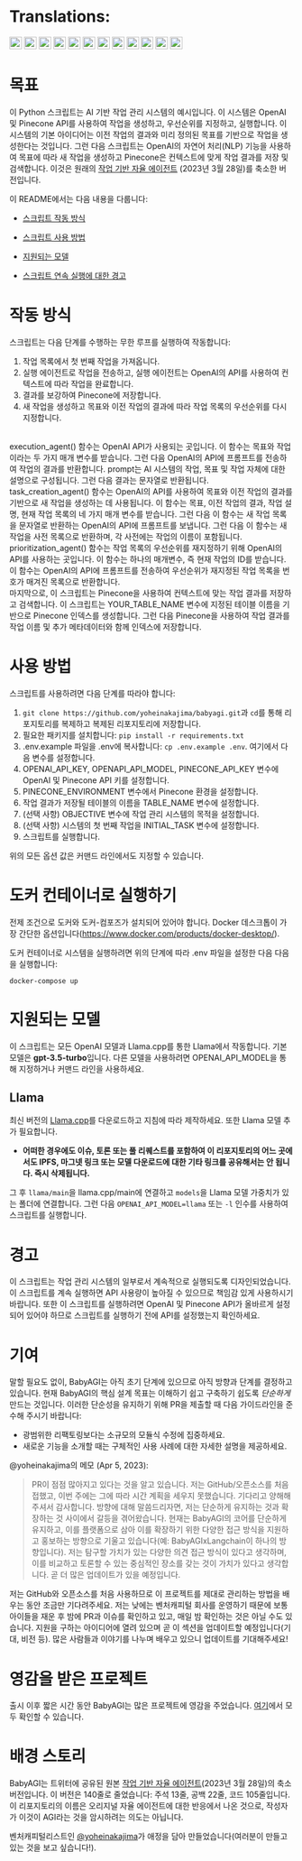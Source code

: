 # Translations:

[<img title="Français" alt="Français" src="https://cdn.staticaly.com/gh/hjnilsson/country-flags/master/svg/fr.svg" width="22">](docs/README-fr.md)
[<img title="Portuguese" alt="Portuguese" src="https://cdn.staticaly.com/gh/hjnilsson/country-flags/master/svg/br.svg" width="22">](docs/README-pt-br.md)
[<img title="Romanian" alt="Romanian" src="https://cdn.staticaly.com/gh/hjnilsson/country-flags/master/svg/ro.svg" width="22">](docs/README-ro.md)
[<img title="Russian" alt="Russian" src="https://cdn.staticaly.com/gh/hjnilsson/country-flags/master/svg/ru.svg" width="22">](docs/README-ru.md)
[<img title="Slovenian" alt="Slovenian" src="https://cdn.staticaly.com/gh/hjnilsson/country-flags/master/svg/si.svg" width="22">](docs/README-si.md)
[<img title="Spanish" alt="Spanish" src="https://cdn.staticaly.com/gh/hjnilsson/country-flags/master/svg/es.svg" width="22">](docs/README-es.md)
[<img title="Turkish" alt="Turkish" src="https://cdn.staticaly.com/gh/hjnilsson/country-flags/master/svg/tr.svg" width="22">](docs/README-tr.md)
[<img title="Ukrainian" alt="Ukrainian" src="https://cdn.staticaly.com/gh/hjnilsson/country-flags/master/svg/ua.svg" width="22">](docs/README-ua.md)
[<img title="简体中文" alt="Simplified Chinese" src="https://cdn.staticaly.com/gh/hjnilsson/country-flags/master/svg/cn.svg" width="22">](docs/README-cn.md)
[<img title="繁體中文 (Traditional Chinese)" alt="繁體中文 (Traditional Chinese)" src="https://cdn.staticaly.com/gh/hjnilsson/country-flags/master/svg/tw.svg" width="22">](docs/README-zh-tw.md)
[<img title="日本語" alt="日本語" src="https://cdn.staticaly.com/gh/hjnilsson/country-flags/master/svg/jp.svg" width="22">](docs/README-ja.md)
[<img title="한국어" alt="한국어" src="https://cdn.staticaly.com/gh/hjnilsson/country-flags/master/svg/kr.svg" width="22">](docs/README-kr.md)

# 목표
이 Python 스크립트는 AI 기반 작업 관리 시스템의 예시입니다. 이 시스템은 OpenAI 및 Pinecone API를 사용하여 작업을 생성하고, 우선순위를 지정하고, 실행합니다. 이 시스템의 기본 아이디어는 이전 작업의 결과와 미리 정의된 목표를 기반으로 작업을 생성한다는 것입니다. 그런 다음 스크립트는 OpenAI의 자연어 처리(NLP) 기능을 사용하여 목표에 따라 새 작업을 생성하고 Pinecone은 컨텍스트에 맞게 작업 결과를 저장 및 검색합니다. 이것은 원래의 [작업 기반 자율 에이전트](https://twitter.com/yoheinakajima/status/1640934493489070080?s=20) (2023년 3월 28일)를 축소한 버전입니다.

이 README에서는 다음 내용을 다룹니다:

* [스크립트 작동 방식](#how-it-works)

* [스크립트 사용 방법](#how-to-use)

* [지원되는 모델](#supported-models)

* [스크립트 연속 실행에 대한 경고](#continuous-script-warning)
# 작동 방식<a name="how-it-works"></a>
스크립트는 다음 단계를 수행하는 무한 루프를 실행하여 작동합니다:

1. 작업 목록에서 첫 번째 작업을 가져옵니다.
2. 실행 에이전트로 작업을 전송하고, 실행 에이전트는 OpenAI의 API를 사용하여 컨텍스트에 따라 작업을 완료합니다.
3. 결과를 보강하여 Pinecone에 저장합니다.
4. 새 작업을 생성하고 목표와 이전 작업의 결과에 따라 작업 목록의 우선순위를 다시 지정합니다.
</br>
execution_agent() 함수는 OpenAI API가 사용되는 곳입니다. 이 함수는 목표와 작업이라는 두 가지 매개 변수를 받습니다. 그런 다음 OpenAI의 API에 프롬프트를 전송하여 작업의 결과를 반환합니다. prompt는 AI 시스템의 작업, 목표 및 작업 자체에 대한 설명으로 구성됩니다. 그런 다음 결과는 문자열로 반환됩니다.
</br>
task_creation_agent() 함수는 OpenAI의 API를 사용하여 목표와 이전 작업의 결과를 기반으로 새 작업을 생성하는 데 사용됩니다. 이 함수는 목표, 이전 작업의 결과, 작업 설명, 현재 작업 목록의 네 가지 매개 변수를 받습니다. 그런 다음 이 함수는 새 작업 목록을 문자열로 반환하는 OpenAI의 API에 프롬프트를 보냅니다. 그런 다음 이 함수는 새 작업을 사전 목록으로 반환하며, 각 사전에는 작업의 이름이 포함됩니다.
</br>
prioritization_agent() 함수는 작업 목록의 우선순위를 재지정하기 위해 OpenAI의 API를 사용하는 곳입니다. 이 함수는 하나의 매개변수, 즉 현재 작업의 ID를 받습니다. 이 함수는 OpenAI의 API에 프롬프트를 전송하여 우선순위가 재지정된 작업 목록을 번호가 매겨진 목록으로 반환합니다.
</br>
마지막으로, 이 스크립트는 Pinecone을 사용하여 컨텍스트에 맞는 작업 결과를 저장하고 검색합니다. 이 스크립트는 YOUR_TABLE_NAME 변수에 지정된 테이블 이름을 기반으로 Pinecone 인덱스를 생성합니다. 그런 다음 Pinecone을 사용하여 작업 결과를 작업 이름 및 추가 메타데이터와 함께 인덱스에 저장합니다.

# 사용 방법<a name="how-to-use"></a>
스크립트를 사용하려면 다음 단계를 따라야 합니다:

1. `git clone https://github.com/yoheinakajima/babyagi.git`과 `cd`를 통해 리포지토리를 복제하고 복제된 리포지토리에 저장합니다.
2. 필요한 패키지를 설치합니다: `pip install -r requirements.txt`
3. .env.example 파일을 .env에 복사합니다: `cp .env.example .env`. 여기에서 다음 변수를 설정합니다.
4. OPENAI_API_KEY, OPENAPI_API_MODEL, PINECONE_API_KEY 변수에 OpenAI 및 Pinecone API 키를 설정합니다.
5. PINECONE_ENVIRONMENT 변수에서 Pinecone 환경을 설정합니다.
6. 작업 결과가 저장될 테이블의 이름을 TABLE_NAME 변수에 설정합니다.
7. (선택 사항) OBJECTIVE 변수에 작업 관리 시스템의 목적을 설정합니다.
8. (선택 사항) 시스템의 첫 번째 작업을 INITIAL_TASK 변수에 설정합니다.
9. 스크립트를 실행합니다.

위의 모든 옵션 값은 커맨드 라인에서도 지정할 수 있습니다.

# 도커 컨테이너로 실행하기

전제 조건으로 도커와 도커-컴포즈가 설치되어 있어야 합니다. Docker 데스크톱이 가장 간단한 옵션입니다(https://www.docker.com/products/docker-desktop/).

도커 컨테이너로 시스템을 실행하려면 위의 단계에 따라 .env 파일을 설정한 다음 다음을 실행합니다:

```
docker-compose up
```

# 지원되는 모델<a name="supported-models"></a>

이 스크립트는 모든 OpenAI 모델과 Llama.cpp를 통한 Llama에서 작동합니다. 기본 모델은 **gpt-3.5-turbo**입니다. 다른 모델을 사용하려면 OPENAI_API_MODEL을 통해 지정하거나 커맨드 라인을 사용하세요.

## Llama

최신 버전의 [Llama.cpp](https://github.com/ggerganov/llama.cpp)를 다운로드하고 지침에 따라 제작하세요. 또한 Llama 모델 추가 필요합니다.

- **어떠한 경우에도 이슈, 토론 또는 풀 리퀘스트를 포함하여 이 리포지토리의 어느 곳에서도 IPFS, 마그넷 링크 또는 모델 다운로드에 대한 기타 링크를 공유해서는 안 됩니다. 즉시 삭제됩니다.**

그 후 `llama/main`을 llama.cpp/main에 연결하고 `models`을 Llama 모델 가중치가 있는 폴더에 연결합니다. 그런 다음 `OPENAI_API_MODEL=llama` 또는 `-l` 인수를 사용하여 스크립트를 실행합니다.

# 경고<a name="continous-script-warning"></a>
이 스크립트는 작업 관리 시스템의 일부로서 계속적으로 실행되도록 디자인되었습니다. 이 스크립트를 계속 실행하면 API 사용량이 높아질 수 있으므로 책임감 있게 사용하시기 바랍니다. 또한 이 스크립트를 실행하려면 OpenAI 및 Pinecone API가 올바르게 설정되어 있어야 하므로 스크립트를 실행하기 전에 API를 설정했는지 확인하세요.

# 기여
말할 필요도 없이, BabyAGI는 아직 초기 단계에 있으므로 아직 방향과 단계를 결정하고 있습니다. 현재 BabyAGI의 핵심 설계 목표는 이해하기 쉽고 구축하기 쉽도록 *단순하게* 만드는 것입니다. 이러한 단순성을 유지하기 위해 PR을 제출할 때 다음 가이드라인을 준수해 주시기 바랍니다:

* 광범위한 리팩토링보다는 소규모의 모듈식 수정에 집중하세요.
* 새로운 기능을 소개할 때는 구체적인 사용 사례에 대한 자세한 설명을 제공하세요.

@yoheinakajima의 메모 (Apr 5, 2023):

> PR이 점점 많아지고 있다는 것을 알고 있습니다. 저는 GitHub/오픈소스를 처음 접했고, 이번 주에는 그에 따라 시간 계획을 세우지 못했습니다. 기다리고 양해해 주셔서 감사합니다. 방향에 대해 말씀드리자면, 저는 단순하게 유지하는 것과 확장하는 것 사이에서 갈등을 겪어왔습니다. 현재는 BabyAGI의 코어를 단순하게 유지하고, 이를 플랫폼으로 삼아 이를 확장하기 위한 다양한 접근 방식을 지원하고 홍보하는 방향으로 기울고 있습니다(예: BabyAGIxLangchain이 하나의 방향입니다). 저는 탐구할 가치가 있는 다양한 의견 접근 방식이 있다고 생각하며, 이를 비교하고 토론할 수 있는 중심적인 장소를 갖는 것이 가치가 있다고 생각합니다. 곧 더 많은 업데이트가 있을 예정입니다.

저는 GitHub와 오픈소스를 처음 사용하므로 이 프로젝트를 제대로 관리하는 방법을 배우는 동안 조금만 기다려주세요. 저는 낮에는 벤처캐피털 회사를 운영하기 때문에 보통 아이들을 재운 후 밤에 PR과 이슈를 확인하고 있고, 매일 밤 확인하는 것은 아닐 수도 있습니다. 지원을 구하는 아이디어에 열려 있으며 곧 이 섹션을 업데이트할 예정입니다(기대, 비전 등). 많은 사람들과 이야기를 나누며 배우고 있으니 업데이트를 기대해주세요!

# 영감을 받은 프로젝트

출시 이후 짧은 시간 동안 BabyAGI는 많은 프로젝트에 영감을 주었습니다. [여기](inspired-projects.md)에서 모두 확인할 수 있습니다.

# 배경 스토리
BabyAGI는 트위터에 공유된 원본 [작업 기반 자율 에이전트](https://twitter.com/yoheinakajima/status/1640934493489070080?s=20)(2023년 3월 28일)의 축소 버전입니다. 이 버전은 140줄로 줄었습니다: 주석 13줄, 공백 22줄, 코드 105줄입니다. 이 리포지토리의 이름은 오리지널 자율 에이전트에 대한 반응에서 나온 것으로, 작성자가 이것이 AGI라는 것을 암시하려는 의도는 아닙니다.

벤처캐피털리스트인 [@yoheinakajima](https://twitter.com/yoheinakajima)가 애정을 담아 만들었습니다(여러분이 만들고 있는 것을 보고 싶습니다!).